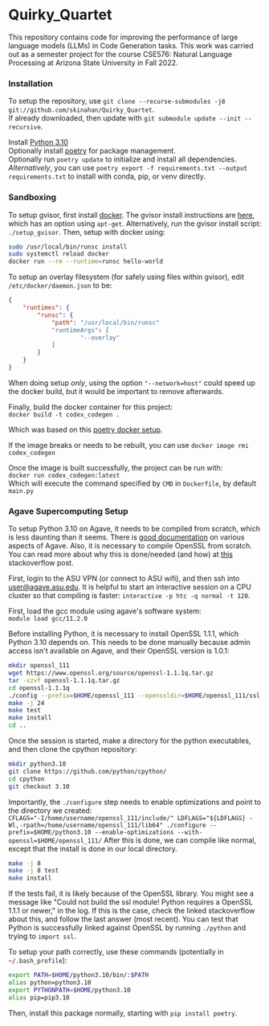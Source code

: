 # Quirky_Quartet
This repository contains code for improving the performance of large language models (LLMs) in Code Generation tasks. This work was carried out as a semester project for the course CSE576: Natural Language Processing at Arizona State University in Fall 2022.  

### Installation 

To setup the repository, use `git clone --recurse-submodules -j8 git://github.com/skinahan/Quirky_Quartet`.  
If already downloaded, then update with `git submodule update --init --recursive`.

Install [Python 3.10](https://www.python.org/downloads/)  
Optionally install [poetry](https://python-poetry.org/) for package management.  
Optionally run `poetry update` to initialize and install all dependencies.  
_Alternatively_, you can use `poetry export -f requirements.txt --output requirements.txt` to install with conda, pip, or venv directly.  


### Sandboxing

To setup gvisor, first install [docker](https://docs.docker.com/engine/install/).
The gvisor install instructions are [here](https://gvisor.dev/docs/user_guide/install/), which has an option using `apt-get`.
Alternatively, run the gvisor install script: `./setup_gvisor`.
Then, setup with docker using:
``` bash
sudo /usr/local/bin/runsc install
sudo systemctl reload docker
docker run --rm --runtime=runsc hello-world
```

To setup an overlay filesystem (for safely using files within gvisor), edit `/etc/docker/daemon.json` to be:  
``` json
{
    "runtimes": {
        "runsc": {
            "path": "/usr/local/bin/runsc"
            "runtimeArgs": [
                    "--overlay"
            ]
        }
    }
}
```
When doing setup _only_, using the option `"--network=host"` could speed up the docker build, but it would be important to remove afterwards. 

Finally, build the docker container for this project:  
`docker build -t codex_codegen .`

Which was based on this [poetry docker setup](https://stackoverflow.com/questions/53835198/integrating-python-poetry-with-docker).  

If the image breaks or needs to be rebuilt, you can use `docker image rmi codex_codegen`

Once the image is built successfully, the project can be run with:  
`docker run codex_codegen:latest`  
Which will execute the command specified by `CMD` in `Dockerfile`, by default `main.py`  

### Agave Supercomputing Setup

To setup Python 3.10 on Agave, it needs to be compiled from scratch, which is less daunting than it seems. There is [good documentation](https://asurc.atlassian.net/wiki/spaces/RC/overview) on various aspects of Agave.
Also, it is necessary to compile OpenSSL from scratch.
You can read more about why this is done/needed (and how) at [this](https://stackoverflow.com/questions/5937337/building-python-with-ssl-support-in-non-standard-location) stackoverflow post.  

First, login to the ASU VPN (or connect to ASU wifi), and then ssh into user@agave.asu.edu.
It is helpful to start an interactive session on a CPU cluster so that compiling is faster: `interactive -p htc -q normal -t 120`.  

First, load the gcc module using agave's software system:  
`module load gcc/11.2.0`  

Before installing Python, it is necessary to install OpenSSL 1.1.1, which Python 3.10 depends on. This needs to be done manually because admin access isn't available on Agave, and their OpenSSL version is 1.0.1:  
``` bash
mkdir openssl_111
wget https://www.openssl.org/source/openssl-1.1.1q.tar.gz
tar -xzvf openssl-1.1.1q.tar.gz
cd openssl-1.1.1q
./config --prefix=$HOME/openssl_111 --openssldir=$HOME/openssl_111/ssl
make -j 24
make test
make install
cd ..
```

Once the session is started, make a directory for the python executables, and then clone the cpython repository:
``` bash
mkdir python3.10
git clone https://github.com/python/cpython/
cd cpython
git checkout 3.10
```  
Importantly, the `./configure` step needs to enable optimizations and point to the directory we created:  
`CFLAGS="-I/home/username/openssl_111/include/" LDFLAGS="${LDFLAGS} -Wl,-rpath=/home/username/openssl_111/lib64" ./configure --prefix=$HOME/python3.10 --enable-optimizations --with-openssl=$HOME/openssl_111/`
After this is done, we can compile like normal, except that the install is done in our local directory.
``` bash
make -j 8
make -j 8 test
make install
```
If the tests fail, it is likely because of the OpenSSL library. You might see a message like "Could not build the ssl module!  Python requires a OpenSSL 1.1.1 or newer," in the log. If this is the case, check the linked stackoverflow about this, and follow the last answer (most recent). You can test that Python is successfully linked against OpenSSL by running `./python` and trying to `import ssl`.

To setup your path correctly, use these commands (potentially in `~/.bash_profile`):  
``` bash
export PATH=$HOME/python3.10/bin/:$PATH
alias python=python3.10
export PYTHONPATH=$HOME/python3.10
alias pip=pip3.10
```  
Then, install this package normally, starting with `pip install poetry`.

